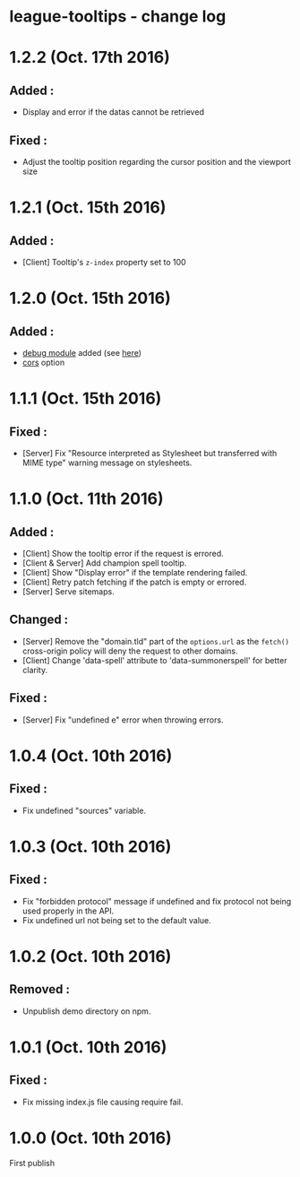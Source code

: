 # league-tooltips - change log

# 1.2.2 (Oct. 17th 2016)

## **Added :**

* Display and error if the datas cannot be retrieved

## **Fixed :**

* Adjust the tooltip position regarding the cursor position and the viewport size

# 1.2.1 (Oct. 15th 2016)

## **Added :**

* [Client] Tooltip's `z-index` property set to 100

# 1.2.0 (Oct. 15th 2016)

## **Added :**

* [debug module](https://www.npmjs.com/package/debug) added (see [here](https://github.com/Ilshidur/league-tooltips#debug))
* [cors](https://github.com/Ilshidur/league-tooltips#--cors) option

# 1.1.1 (Oct. 15th 2016)

## **Fixed :**

* [Server] Fix "Resource interpreted as Stylesheet but transferred with MIME type" warning message on stylesheets.

# 1.1.0 (Oct. 11th 2016)

## **Added :**

* [Client] Show the tooltip error if the request is errored.
* [Client & Server] Add champion spell tooltip.
* [Client] Show "Display error" if the template rendering failed.
* [Client] Retry patch fetching if the patch is empty or errored.
* [Server] Serve sitemaps.

## **Changed :**

* [Server] Remove the "domain.tld" part of the `options.url` as the `fetch()` cross-origin policy will deny the request to other domains.
* [Client] Change 'data-spell' attribute to 'data-summonerspell' for better clarity.

## **Fixed :**

* [Server] Fix "undefined e" error when throwing errors.

# 1.0.4 (Oct. 10th 2016)

## **Fixed :**

* Fix undefined "sources" variable.

# 1.0.3 (Oct. 10th 2016)

## **Fixed :**

* Fix "forbidden protocol" message if undefined and fix protocol not being used properly in the API.
* Fix undefined url not being set to the default value.

# 1.0.2 (Oct. 10th 2016)

## **Removed :**

* Unpublish demo directory on npm.

# 1.0.1 (Oct. 10th 2016)

## **Fixed :**

* Fix missing index.js file causing require fail.

# 1.0.0 (Oct. 10th 2016)

First publish
